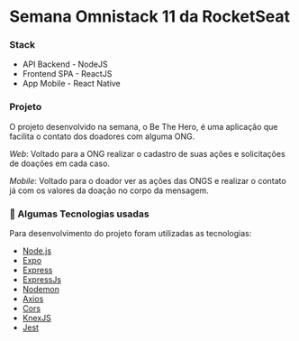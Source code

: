 # Semana Omnistack 11 da RocketSeat

### Stack

- API Backend - NodeJS
- Frontend SPA - ReactJS
- App Mobile - React Native

### Projeto 

O projeto desenvolvido na semana, o Be The Hero, é uma aplicação que facilita o contato dos doadores com alguma ONG.

*Web*: Voltado para a ONG realizar o cadastro de suas ações e solicitações de doações em cada caso.

*Mobile*: Voltado para o doador ver as ações das ONGS e realizar o contato já com os valores da doação no corpo da mensagem.

### :rocket: Algumas Tecnologias usadas
Para desenvolvimento do projeto foram utilizadas as tecnologias:
- [Node.js](https://nodejs.org/en/)
- [Expo](https://expo.io/)
- [Express](https://expressjs.com/pt-br/)
- [ExpressJs](https://expressjs.com/pt-br/)
- [Nodemon](https://www.npmjs.com/package/nodemon)
- [Axios](https://www.npmjs.com/package/axios)
- [Cors](https://www.npmjs.com/package/cors)
- [KnexJS](http://knexjs.org/)
- [Jest](https://www.npmjs.com/package/jest)
